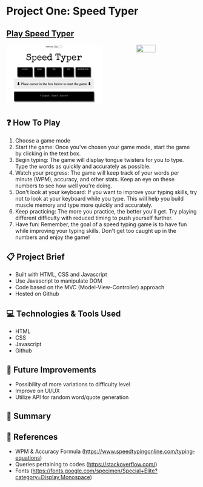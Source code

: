 # Project One: Speed Typer 

## [Play Speed Typer](https://mdsyrz.github.io/Speed-Typing-Game/game.html)

<p align="left"><img src=https://github.com/mdsyrz/Speed-Typing-Game/blob/738c23e67de3f66d4428cfd2d72ba0a938fd532a/Screenshot%202023-02-24%20at%205.57.35%20AM.png width="50%" height="50%">
<img src=https://media.giphy.com/media/JIX9t2j0ZTN9S/giphy.gif width="32%" height="32%" align="right">
</p>

## ❓ How To Play
1. Choose a game mode
2. Start the game: Once you've chosen your game mode, start the game by clicking in the text box.
3. Begin typing: The game will display tongue twisters for you to type. Type the words as quickly and accurately as possible.
4. Watch your progress: The game will keep track of your words per minute (WPM), accuracy, and other stats. Keep an eye on these numbers to see how well you're doing.
5. Don't look at your keyboard: If you want to improve your typing skills, try not to look at your keyboard while you type. This will help you build muscle memory and type more quickly and accurately.
6. Keep practicing: The more you practice, the better you'll get. Try playing different difficulty with reduced timing to push yourself further.
7. Have fun: Remember, the goal of a speed typing game is to have fun while improving your typing skills. Don't get too caught up in the numbers and enjoy the game!

## 📋 Project Brief

- Built with HTML, CSS and Javascript
- Use Javascript to manipulate DOM
- Code based on the MVC (Model-View-Controller) approach
- Hosted on Github

## 💻 Technologies & Tools Used

- HTML
- CSS
- Javascript
- Github

## 🔮 Future Improvements
- Possibility of more variations to difficulty level
- Improve on UI/UX
- Utilize API for random word/quote generation

## 📌 Summary




## 📑 References

- WPM & Accuracy Formula (https://www.speedtypingonline.com/typing-equations)
- Queries pertaining to codes (https://stackoverflow.com/)
- Fonts (https://fonts.google.com/specimen/Special+Elite?category=Display,Monospace)


